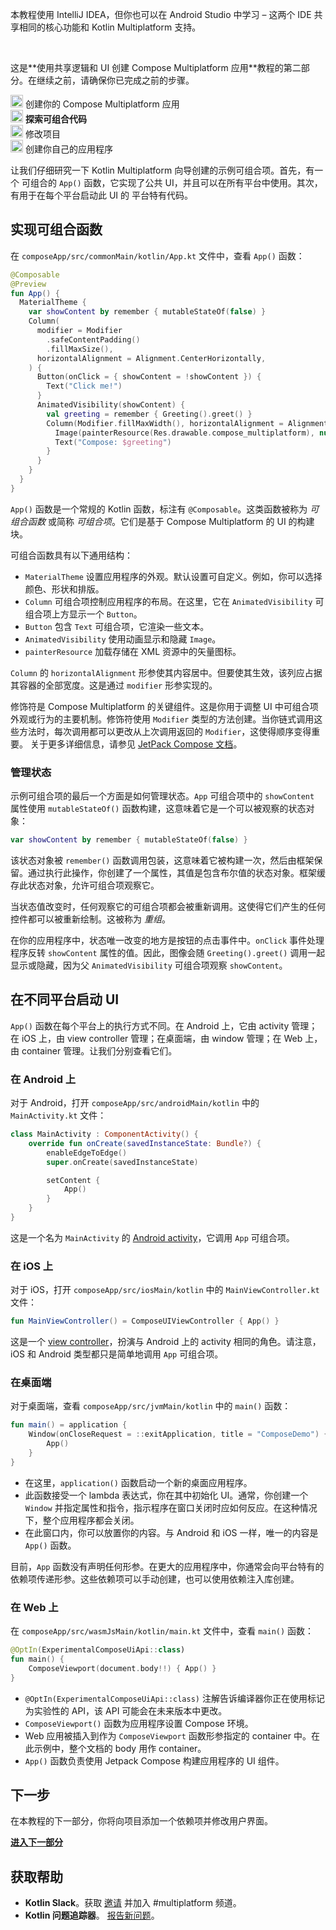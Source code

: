 [//]: # (title: 探索可组合代码)

<secondary-label ref="IntelliJ IDEA"/>
<secondary-label ref="Android Studio"/>

<tldr>
    <p>本教程使用 IntelliJ IDEA，但你也可以在 Android Studio 中学习 – 这两个 IDE 共享相同的核心功能和 Kotlin Multiplatform 支持。</p>
    <br/>
    <p>这是**使用共享逻辑和 UI 创建 Compose Multiplatform 应用**教程的第二部分。在继续之前，请确保你已完成之前的步骤。</p>
    <p><img src="icon-1-done.svg" width="20" alt="第一步"/> <Links href="/kmp/compose-multiplatform-create-first-app" summary="本教程使用 IntelliJ IDEA，但你也可以在 Android Studio 中学习 – 这两个 IDE 共享相同的核心功能和 Kotlin Multiplatform 支持。这是创建 Compose Multiplatform 应用并共享逻辑和 UI 教程的第一部分。创建你的 Compose Multiplatform 应用 探索可组合代码 修改项目 创建你自己的应用程序">创建你的 Compose Multiplatform 应用</Links><br/>
      <img src="icon-2.svg" width="20" alt="第二步"/> <strong>探索可组合代码</strong><br/>
      <img src="icon-3-todo.svg" width="20" alt="第三步"/> 修改项目<br/>      
      <img src="icon-4-todo.svg" width="20" alt="第四步"/> 创建你自己的应用程序<br/>
    </p>
</tldr>

让我们仔细研究一下 Kotlin Multiplatform 向导创建的示例可组合项。首先，有一个
可组合的 `App()` 函数，它实现了公共 UI，并且可以在所有平台中使用。其次，有用于在每个平台启动此 UI 的
平台特有代码。

## 实现可组合函数

在 `composeApp/src/commonMain/kotlin/App.kt` 文件中，查看 `App()` 函数：

```kotlin
@Composable
@Preview
fun App() {
  MaterialTheme {
    var showContent by remember { mutableStateOf(false) }
    Column(
      modifier = Modifier
        .safeContentPadding()
        .fillMaxSize(),
      horizontalAlignment = Alignment.CenterHorizontally,
    ) {
      Button(onClick = { showContent = !showContent }) {
        Text("Click me!")
      }
      AnimatedVisibility(showContent) {
        val greeting = remember { Greeting().greet() }
        Column(Modifier.fillMaxWidth(), horizontalAlignment = Alignment.CenterHorizontally) {
          Image(painterResource(Res.drawable.compose_multiplatform), null)
          Text("Compose: $greeting")
        }
      }
    }
  }
}
```

`App()` 函数是一个常规的 Kotlin 函数，标注有 `@Composable`。这类函数被称为 _可组合函数_
或简称 _可组合项_。它们是基于 Compose Multiplatform 的 UI 的构建块。

可组合函数具有以下通用结构：

*   `MaterialTheme` 设置应用程序的外观。默认设置可自定义。例如，你可以选择颜色、形状和排版。
*   `Column` 可组合项控制应用程序的布局。在这里，它在 `AnimatedVisibility` 可组合项上方显示一个 `Button`。
*   `Button` 包含 `Text` 可组合项，它渲染一些文本。
*   `AnimatedVisibility` 使用动画显示和隐藏 `Image`。
*   `painterResource` 加载存储在 XML 资源中的矢量图标。

`Column` 的 `horizontalAlignment` 形参使其内容居中。但要使其生效，该列应占据其容器的全部宽度。这是通过 `modifier` 形参实现的。

修饰符是 Compose Multiplatform 的关键组件。这是你用于调整 UI 中可组合项外观或行为的主要机制。修饰符使用 `Modifier` 类型的方法创建。当你链式调用这些方法时，每次调用都可以更改从上次调用返回的 `Modifier`，这使得顺序变得重要。
关于更多详细信息，请参见 [JetPack Compose 文档](https://developer.android.com/jetpack/compose/modifiers)。

### 管理状态

示例可组合项的最后一个方面是如何管理状态。`App` 可组合项中的 `showContent` 属性使用 `mutableStateOf()` 函数构建，这意味着它是一个可以被观察的状态对象：

```kotlin
var showContent by remember { mutableStateOf(false) }
```

该状态对象被 `remember()` 函数调用包装，这意味着它被构建一次，然后由框架保留。通过执行此操作，你创建了一个属性，其值是包含布尔值的状态对象。框架缓存此状态对象，允许可组合项观察它。

当状态值改变时，任何观察它的可组合项都会被重新调用。这使得它们产生的任何控件都可以被重新绘制。这被称为 _重组_。

在你的应用程序中，状态唯一改变的地方是按钮的点击事件中。`onClick` 事件处理程序反转 `showContent` 属性的值。因此，图像会随 `Greeting().greet()` 调用一起显示或隐藏，因为父 `AnimatedVisibility` 可组合项观察 `showContent`。

## 在不同平台启动 UI

`App()` 函数在每个平台上的执行方式不同。在 Android 上，它由 activity 管理；在 iOS 上，由 view controller 管理；在桌面端，由 window 管理；在 Web 上，由 container 管理。让我们分别查看它们。

### 在 Android 上

对于 Android，打开 `composeApp/src/androidMain/kotlin` 中的 `MainActivity.kt` 文件：

```kotlin
class MainActivity : ComponentActivity() {
    override fun onCreate(savedInstanceState: Bundle?) {
        enableEdgeToEdge()
        super.onCreate(savedInstanceState)

        setContent {
            App()
        }
    }
}
```

这是一个名为 `MainActivity` 的 [Android activity](https://developer.android.com/guide/components/activities/intro-activities)，它调用 `App` 可组合项。

### 在 iOS 上

对于 iOS，打开 `composeApp/src/iosMain/kotlin` 中的 `MainViewController.kt` 文件：

```kotlin
fun MainViewController() = ComposeUIViewController { App() }
```

这是一个 [view controller](https://developer.apple.com/documentation/uikit/view_controllers)，扮演与 Android 上的 activity 相同的角色。请注意，iOS 和 Android 类型都只是简单地调用 `App` 可组合项。

### 在桌面端

对于桌面端，查看 `composeApp/src/jvmMain/kotlin` 中的 `main()` 函数：

```kotlin
fun main() = application {
    Window(onCloseRequest = ::exitApplication, title = "ComposeDemo") {
        App()
    }
}
```

*   在这里，`application()` 函数启动一个新的桌面应用程序。
*   此函数接受一个 lambda 表达式，你在其中初始化 UI。通常，你创建一个 `Window` 并指定属性和指令，指示程序在窗口关闭时应如何反应。在这种情况下，整个应用程序都会关闭。
*   在此窗口内，你可以放置你的内容。与 Android 和 iOS 一样，唯一的内容是 `App()` 函数。

目前，`App` 函数没有声明任何形参。在更大的应用程序中，你通常会向平台特有的依赖项传递形参。这些依赖项可以手动创建，也可以使用依赖注入库创建。

### 在 Web 上

在 `composeApp/src/wasmJsMain/kotlin/main.kt` 文件中，查看 `main()` 函数：

```kotlin
@OptIn(ExperimentalComposeUiApi::class)
fun main() {
    ComposeViewport(document.body!!) { App() }
}
```

*   `@OptIn(ExperimentalComposeUiApi::class)` 注解告诉编译器你正在使用标记为实验性的 API，该 API 可能会在未来版本中更改。
*   `ComposeViewport()` 函数为应用程序设置 Compose 环境。
*   Web 应用被插入到作为 `ComposeViewport` 函数形参指定的 container 中。在此示例中，整个文档的 body 用作 container。
*   `App()` 函数负责使用 Jetpack Compose 构建应用程序的 UI 组件。

## 下一步

在本教程的下一部分，你将向项目添加一个依赖项并修改用户界面。

**[进入下一部分](compose-multiplatform-modify-project.md)**

## 获取帮助

*   **Kotlin Slack**。获取 [邀请](https://surveys.jetbrains.com/s3/kotlin-slack-sign-up) 并加入
    #multiplatform 频道。
*   **Kotlin 问题追踪器**。 [报告新问题](https://youtrack.jetbrains.com/newIssue?project=KT)。